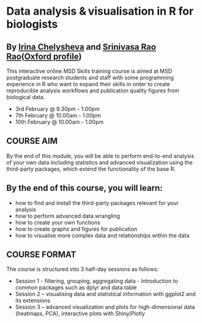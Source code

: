 # Data analysis & visualisation in R for biologists  

## By [Irina Chelysheva](https://github.com/Chelysheva) and [Srinivasa Rao Rao](https://github.com/sraorao)([Oxford profile](https://www.nds.ox.ac.uk/team/srinivasa-rao))

This interactive online MSD Skills training course is aimed at MSD postgraduate research students and staff with some programming experience in R who want to expand their skills in order to create reproducible analysis workflows and publication quality figures from biological data. 
 
* 3rd February @ 9.30pm - 1:00pm 
* 7th February @ 10.00am - 1.00pm 
* 10th February @ 10.00am - 1.00pm 
 
## COURSE AIM 
By the end of this module, you will be able to perform end-to-end analysis of your own data including statistics and advanced visualization using the third-party packages, which extend the functionality of the base R. 

## By the end of this course, you will learn: 
* how to find and install the third-party packages relevant for your analysis 
* how to perform advanced data wrangling 
* how to create your own functions 
* how to create graphs and figures for publication 
* how to visualise more complex data and relationships within the data 


## COURSE FORMAT 
The course is structured into 3 half-day sessions as follows: 
* Session 1 - filtering, grouping, aggregating data - Introduction to common packages such as dplyr and data.table 
* Session 2 – visualising data and statistical information with ggplot2 and its extensions 
* Session 3 – advanced visualization and plots for high-dimensional data (heatmaps, PCA), interactive plots with Shiny/Plotly 
